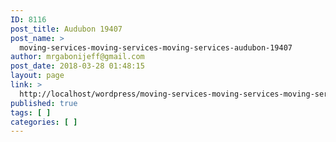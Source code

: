 ```yaml
---
ID: 8116
post_title: Audubon 19407
post_name: >
  moving-services-moving-services-moving-services-audubon-19407
author: mrgabonijeff@gmail.com
post_date: 2018-03-28 01:48:15
layout: page
link: >
  http://localhost/wordpress/moving-services-moving-services-moving-services-audubon-19407/
published: true
tags: [ ]
categories: [ ]
---
```

